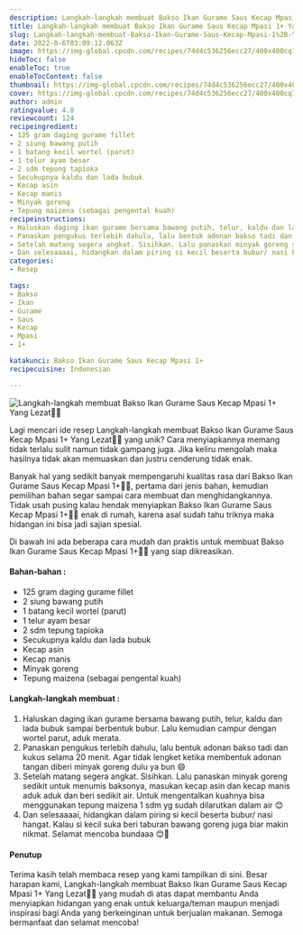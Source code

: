 ```yaml
---
description: Langkah-langkah membuat Bakso Ikan Gurame Saus Kecap Mpasi 1+ Yang Lezat"
title: Langkah-langkah membuat Bakso Ikan Gurame Saus Kecap Mpasi 1+ Yang Lezat
slug: Langkah-langkah-membuat-Bakso-Ikan-Gurame-Saus-Kecap-Mpasi-1%2B-Yang-Lezat
date: 2022-8-6T03:09:12.063Z
image: https://img-global.cpcdn.com/recipes/74d4c536256ecc27/400x400cq70/photo.jpg
hideToc: false
enableToc: true
enableTocContent: false
thumbnail: https://img-global.cpcdn.com/recipes/74d4c536256ecc27/400x400cq70/photo.jpg
cover: https://img-global.cpcdn.com/recipes/74d4c536256ecc27/400x400cq70/photo.jpg
author: admin
ratingvalue: 4.8
reviewcount: 124
recipeingredient:
- 125 gram daging gurame fillet
- 2 siung bawang putih
- 1 batang kecil wortel (parut)
- 1 telur ayam besar
- 2 sdm tepung tapioka
- Secukupnya kaldu dan lada bubuk
- Kecap asin
- Kecap manis
- Minyak goreng
- Tepung maizena (sebagai pengental kuah)
recipeinstructions:
- Haluskan daging ikan gurame bersama bawang putih, telur, kaldu dan lada bubuk sampai berbentuk bubur. Lalu kemudian campur dengan wortel parut, aduk merata.
- Panaskan pengukus terlebih dahulu, lalu bentuk adonan bakso tadi dan kukus selama 20 menit. Agar tidak lengket ketika membentuk adonan tangan diberi minyak goreng dulu ya bun 😄
- Setelah matang segera angkat. Sisihkan. Lalu panaskan minyak goreng sedikit untuk menumis baksonya, masukan kecap asin dan kecap manis aduk aduk dan beri sedikit air. Untuk mengentalkan kuahnya bisa menggunakan tepung maizena 1 sdm yg sudah dilarutkan dalam air 😊
- Dan selesaaaai, hidangkan dalam piring si kecil beserta bubur/ nasi hangat. Kalau si kecil suka beri taburan bawang goreng juga biar makin nikmat. Selamat mencoba bundaaa 😊🥰
categories:
- Resep

tags:
- Bakso
- Ikan
- Gurame
- Saus
- Kecap
- Mpasi
- 1+

katakunci: Bakso Ikan Gurame Saus Kecap Mpasi 1+
recipecuisine: Indonesian

---
```


![Langkah-langkah membuat Bakso Ikan Gurame Saus Kecap Mpasi 1+ Yang Lezat👩‍🍳](https://img-global.cpcdn.com/recipes/74d4c536256ecc27/400x400cq70/photo.jpg)

Lagi mencari ide resep Langkah-langkah membuat Bakso Ikan Gurame Saus Kecap Mpasi 1+ Yang Lezat👩‍🍳 yang unik? Cara menyiapkannya memang tidak terlalu sulit namun tidak gampang juga. Jika keliru mengolah maka hasilnya tidak akan memuaskan dan justru cenderung tidak enak.

Banyak hal yang sedikit banyak mempengaruhi kualitas rasa dari Bakso Ikan Gurame Saus Kecap Mpasi 1+👩‍🍳, pertama dari jenis bahan, kemudian pemilihan bahan segar sampai cara membuat dan menghidangkannya. Tidak usah pusing kalau hendak menyiapkan Bakso Ikan Gurame Saus Kecap Mpasi 1+👩‍🍳 enak di rumah, karena asal sudah tahu triknya maka hidangan ini bisa jadi sajian spesial.

Di bawah ini ada beberapa cara mudah dan praktis untuk membuat Bakso Ikan Gurame Saus Kecap Mpasi 1+👩‍🍳 yang siap dikreasikan.

<!--inarticleads1-->

#### Bahan-bahan :

- 125 gram daging gurame fillet
- 2 siung bawang putih
- 1 batang kecil wortel (parut)
- 1 telur ayam besar
- 2 sdm tepung tapioka
- Secukupnya kaldu dan lada bubuk
- Kecap asin
- Kecap manis
- Minyak goreng
- Tepung maizena (sebagai pengental kuah)

<!--inarticleads2-->

#### Langkah-langkah membuat :

1. Haluskan daging ikan gurame bersama bawang putih, telur, kaldu dan lada bubuk sampai berbentuk bubur. Lalu kemudian campur dengan wortel parut, aduk merata.
1. Panaskan pengukus terlebih dahulu, lalu bentuk adonan bakso tadi dan kukus selama 20 menit. Agar tidak lengket ketika membentuk adonan tangan diberi minyak goreng dulu ya bun 😄
1. Setelah matang segera angkat. Sisihkan. Lalu panaskan minyak goreng sedikit untuk menumis baksonya, masukan kecap asin dan kecap manis aduk aduk dan beri sedikit air. Untuk mengentalkan kuahnya bisa menggunakan tepung maizena 1 sdm yg sudah dilarutkan dalam air 😊
1. Dan selesaaaai, hidangkan dalam piring si kecil beserta bubur/ nasi hangat. Kalau si kecil suka beri taburan bawang goreng juga biar makin nikmat. Selamat mencoba bundaaa 😊🥰

#### Penutup

Terima kasih telah membaca resep yang kami tampilkan di sini. Besar harapan kami, Langkah-langkah membuat Bakso Ikan Gurame Saus Kecap Mpasi 1+ Yang Lezat👩‍🍳 yang mudah di atas dapat membantu Anda menyiapkan hidangan yang enak untuk keluarga/teman maupun menjadi inspirasi bagi Anda yang berkeinginan untuk berjualan makanan. Semoga bermanfaat dan selamat mencoba!